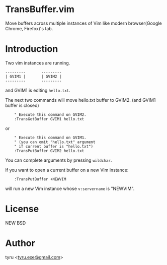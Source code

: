 TransBuffer.vim
===============

Move buffers across multiple instances of Vim like modern browser(Google Chrome, Firefox)'s tab.


Introduction
===============

Two vim instances are running.

	---------       ---------
	| GVIM1 |       | GVIM2 |
	---------       ---------

and GVIM1 is editing `hello.txt`.

The next two commands will move
hello.txt buffer to GVIM2. (and GVIM1 buffer is closed)

```viml
	" Execute this command on GVIM2.
	:TransGetBuffer GVIM1 hello.txt
```

or

```viml
	" Execute this command on GVIM1.
	" (you can omit "hello.txt" argument
	" if current buffer is "hello.txt")
	:TransPutBuffer GVIM2 hello.txt
```

You can complete arguments by pressing `wildchar`.


If you want to open a current buffer on a new Vim instance:

```viml
	:TransPutBuffer +NEWVIM
```

will run a new Vim instance whose `v:servername` is "NEWVIM".


License
===============
NEW BSD


Author
===============
tyru &lt;tyru.exe@gmail.com&gt;
